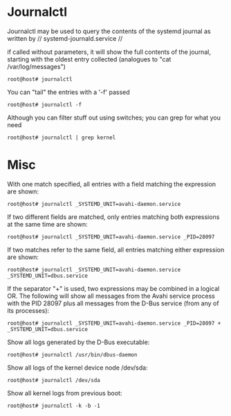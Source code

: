 # Journalctl

Journalctl may be used to query the contents of the systemd journal as written by // systemd-journald.service //

if called without parameters, it will show the full contents of the journal, starting with the oldest entry collected (analogues to "cat /var/log/messages")

	
	root@host# journalctl


You can "tail" the entries with a '-f' passed

	
	root@host# journalctl -f


Although you can filter stuff out using switches; you can grep for what you need

	
	root@host# journalctl | grep kernel


# Misc

With one match specified, all entries with a field matching the expression are shown:

	
	root@host# journalctl _SYSTEMD_UNIT=avahi-daemon.service


If two different fields are matched, only entries matching both expressions at the same time are shown:

	
	root@host# journalctl _SYSTEMD_UNIT=avahi-daemon.service _PID=28097


If two matches refer to the same field, all entries matching either expression are shown:

	
	root@host# journalctl _SYSTEMD_UNIT=avahi-daemon.service _SYSTEMD_UNIT=dbus.service


If the separator "+" is used, two expressions may be combined in a logical OR. The following will show all messages from the Avahi service process with the PID 28097 plus all messages from the D-Bus service (from any of its processes):

	
	root@host# journalctl _SYSTEMD_UNIT=avahi-daemon.service _PID=28097 + _SYSTEMD_UNIT=dbus.service


Show all logs generated by the D-Bus executable:

	
	root@host# journalctl /usr/bin/dbus-daemon


Show all logs of the kernel device node /dev/sda:

	
	root@host# journalctl /dev/sda


Show all kernel logs from previous boot:

	
	root@host# journalctl -k -b -1

